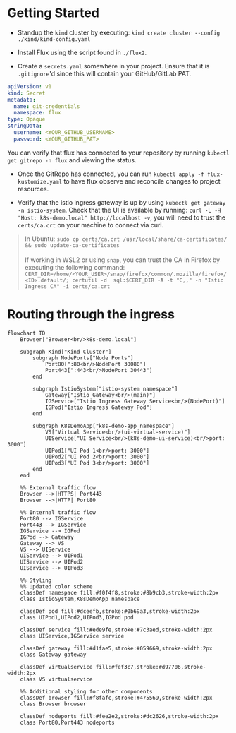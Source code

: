 # Getting Started

- Standup the `kind` cluster by executing: `kind create cluster --config ./kind/kind-config.yaml`

- Install Flux using the script found in `./flux2`.

- Create a `secrets.yaml` somewhere in your project. Ensure that it is `.gitignore`'d since this will contain your GitHub/GitLab PAT.

```yaml
apiVersion: v1
kind: Secret
metadata:
  name: git-credentials
  namespace: flux
type: Opaque
stringData:
  username: <YOUR_GITHUB_USERNAME>
  password: <YOUR_GITHUB_PAT>
```

You can verify that flux has connected to your repository by running `kubectl get gitrepo -n flux` and viewing the status.

- Once the GitRepo has connected, you can run `kubectl apply -f flux-kustomize.yaml` to have flux observe and reconcile changes to project resources.

- Verify that the istio ingress gateway is up by using `kubectl get gateway -n istio-system`. Check that the UI is available by running: `curl -L -H "Host: k8s-demo.local" http://localhost -v`, you will need to trust the `certs/ca.crt` on your machine to connect via curl.

> In Ubuntu: `sudo cp certs/ca.crt /usr/local/share/ca-certificates/ && sudo update-ca-certificates`<br/><br/>
If working in WSL2 or using `snap`, you can trust the CA in Firefox by executing the following command: `CERT_DIR=/home/<YOUR_USER>/snap/firefox/common/.mozilla/firefox/<ID>.default/; certutil -d 
sql:$CERT_DIR -A -t "C,," -n "Istio Ingress CA" -i certs/ca.crt`

# Routing through the ingress
```mermaid
flowchart TD
    Browser["Browser<br/>k8s-demo.local"]
    
    subgraph Kind["Kind Cluster"]
        subgraph NodePorts["Node Ports"]
            Port80[":80<br/>NodePort 30080"]
            Port443[":443<br/>NodePort 30443"]
        end
        
        subgraph IstioSystem["istio-system namespace"]
            Gateway["Istio Gateway<br/>(main)"]
            IGService["Istio Ingress Gateway Service<br/>(NodePort)"]
            IGPod["Istio Ingress Gateway Pod"]
        end
        
        subgraph K8sDemoApp["k8s-demo-app namespace"]
            VS["Virtual Service<br/>(ui-virtual-service)"]
            UIService["UI Service<br/>(k8s-demo-ui-service)<br/>port: 3000"]
            UIPod1["UI Pod 1<br/>port: 3000"]
            UIPod2["UI Pod 2<br/>port: 3000"]
            UIPod3["UI Pod 3<br/>port: 3000"]
        end
    end
    
    %% External traffic flow
    Browser -->|HTTPS| Port443
    Browser -->|HTTP| Port80
    
    %% Internal traffic flow
    Port80 --> IGService
    Port443 --> IGService
    IGService --> IGPod
    IGPod --> Gateway
    Gateway --> VS
    VS --> UIService
    UIService --> UIPod1
    UIService --> UIPod2
    UIService --> UIPod3
    
    %% Styling
    %% Updated color scheme
    classDef namespace fill:#f0f4f8,stroke:#8b9cb3,stroke-width:2px
    class IstioSystem,K8sDemoApp namespace
    
    classDef pod fill:#dceefb,stroke:#0b69a3,stroke-width:2px
    class UIPod1,UIPod2,UIPod3,IGPod pod
    
    classDef service fill:#ede9fe,stroke:#7c3aed,stroke-width:2px
    class UIService,IGService service
    
    classDef gateway fill:#d1fae5,stroke:#059669,stroke-width:2px
    class Gateway gateway
    
    classDef virtualservice fill:#fef3c7,stroke:#d97706,stroke-width:2px
    class VS virtualservice

    %% Additional styling for other components
    classDef browser fill:#f8fafc,stroke:#475569,stroke-width:2px
    class Browser browser

    classDef nodeports fill:#fee2e2,stroke:#dc2626,stroke-width:2px
    class Port80,Port443 nodeports
```